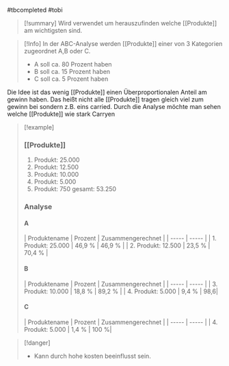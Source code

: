 #tbcompleted #tobi
>[!summary]
>Wird verwendet um herauszufinden welche [[Produkte]] am wichtigsten sind.

>[!Info]
>In der ABC-Analyse werden [[Produkte]] einer von 3 Kategorien zugeordnet A,B oder C.
>- A soll ca. 80 Prozent haben
>- B soll ca. 15 Prozent haben
>- C soll ca. 5 Prozent haben
>
Die Idee ist das wenig [[Produkte]] einen Überproportionalen Anteil am gewinn haben. Das heißt nicht alle [[Produkte]] tragen gleich viel zum gewinn bei sondern z.B. eins carried. Durch die Analyse möchte man sehen welche [[Produkte]] wie stark Carryen 

>[!example]
>### [[Produkte]]
>1. Produkt: 25.000
>2. Produkt: 12.500
>3. Produkt: 10.000
>4. Produkt: 5.000
>5. Produkt: 750
>gesamt: 53.250
>
>### Analyse
>#### A
>| Produktename | Prozent | Zusammengerechnet |
>| ----- | ----- |
>| 1. Produkt: 25.000 | 46,9 % | 46,9 % |
>| 2. Produkt: 12.500 | 23,5 % | 70,4 % |
>#### B
>| Produktename | Prozent | Zusammengerechnet |
>| ----- | ----- |
>| 3. Produkt: 10.000 | 18,8 % | 89,2 % |
>| 4. Produkt: 5.000 | 9,4 % | 98,6|
>#### C
>| Produktename | Prozent | Zusammengerechnet |
>| ----- | ----- |
>| 4. Produkt: 5.000 | 1,4 % | 100 %|

>[!danger]
>- Kann durch hohe kosten beeinflusst sein.



